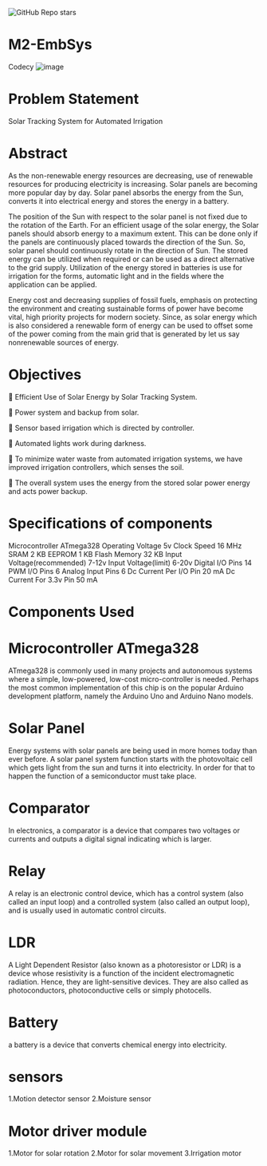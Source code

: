 ![GitHub Repo stars](https://img.shields.io/github/stars/ajaybagodi/M2-EmbSys?style=flat-square)

# M2-EmbSys

Codecy
![image](https://user-images.githubusercontent.com/98802184/157247125-7081f0ef-5f1d-48ec-a1a6-052e521d8fb6.png)

# Problem Statement

Solar Tracking System for Automated Irrigation 

# Abstract

As the non-renewable energy resources are decreasing, use of renewable resources for producing electricity is increasing. Solar panels are becoming more popular day by day. Solar 
panel absorbs the energy from the Sun, converts it into electrical energy and stores the energy in a battery.

The position of the Sun with respect to the solar panel is not fixed due to the rotation of the Earth. For an efficient usage of the solar energy, the Solar panels should absorb energy to a 
maximum extent. This can be done only if the panels are continuously placed towards the direction of the Sun. So, solar panel should continuously rotate in the direction of Sun. 
The stored energy can be utilized when required or can be used as a direct alternative to the grid supply. Utilization of the energy stored in batteries is use for irrigation for the forms, 
automatic light and in the fields where the application can be applied. 

Energy cost and decreasing supplies of fossil fuels, emphasis on protecting the environment and creating sustainable forms of power have become vital, high priority projects for modern society. Since, as solar energy which is also considered a renewable form of energy can be used to offset some of the power coming from the main grid that is generated by let us say nonrenewable sources of energy.

# Objectives

	Efficient Use of Solar Energy by Solar Tracking System.

	Power system and backup from solar.

	Sensor based irrigation which is directed by controller.

	Automated lights work during darkness.

	To minimize water waste from automated irrigation systems, we have improved irrigation controllers, which senses the soil.

	The overall system uses the energy from the stored solar power energy and acts power backup.

# Specifications of components

Microcontroller	ATmega328
Operating Voltage	5v
Clock Speed	16 MHz
SRAM	2 KB
EEPROM	1 KB
Flash Memory	32 KB
Input Voltage(recommended)	7-12v
Input Voltage(limit)	6-20v
Digital I/O Pins	14
PWM I/O Pins	6
Analog Input Pins	6
Dc Current Per I/O Pin	20 mA
Dc Current For 3.3v Pin	50 mA

# Components Used

# Microcontroller ATmega328
ATmega328 is commonly used in many projects and autonomous systems where a simple, low-powered, low-cost micro-controller is needed. Perhaps the most common implementation of this chip is on the popular Arduino development platform, namely the Arduino Uno and Arduino Nano models.

# Solar Panel
Energy systems with solar panels are being used in more homes today than ever before. A solar panel system function starts with the photovoltaic cell which gets light from the sun and turns it into electricity. In order for that to happen the function of a semiconductor must take place.

# Comparator
In electronics, a comparator is a device that compares two voltages or currents and outputs a digital signal indicating which is larger. 

# Relay
A relay is an electronic control device, which has a control system (also called an input loop) and a controlled system (also called an output loop), and is usually used in automatic control circuits.

# LDR
A Light Dependent Resistor (also known as a photoresistor or LDR) is a device whose resistivity is a function of the incident electromagnetic radiation. Hence, they are light-sensitive devices. They are also called as photoconductors, photoconductive cells or simply photocells.

# Battery
 a battery is a device that converts chemical energy into electricity. 
 
 # sensors
 1.Motion detector sensor
 2.Moisture sensor
 
 # Motor driver module
 1.Motor for solar rotation
 2.Motor for solar movement
 3.Irrigation motor



